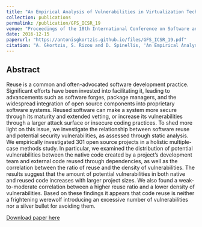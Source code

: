 ```yaml
---
title: "An Empirical Analysis of Vulnerabilities in Virtualization Technologies"
collection: publications
permalink: /publication/GFS_ICSR_19
venue: "Proceedings of the 18th International Conference on Software and Systems Reuse (ICSR '19)"
date: 2016-12-15
paperurl: "https://antonisgkortzis.github.io/files/GFS_ICSR_19.pdf"
citation: "A. Gkortzis, S. Rizou and D. Spinellis, 'An Empirical Analysis of Vulnerabilities in Virtualization Technologies,' 2016 IEEE International Conference on Cloud Computing Technology and Science (CloudCom), 2016, pp. 533-538, doi: 10.1109/CloudCom.2016.0093."
---
```



## Abstract
Reuse is a common and often-advocated software development practice. Significant efforts have been invested into facilitating it, leading to advancements such as software forges, package managers, and the widespread integration of open source components into proprietary software systems. Reused software can make a system more secure through its maturity and extended vetting, or increase its vulnerabilities through a larger attack surface or insecure coding practices. To shed more light on this issue, we investigate the relationship between software reuse and potential security vulnerabilities, as assessed through static analysis. We empirically investigated 301 open source projects in a holistic multiple-case methods study. In particular, we examined the distribution of potential vulnerabilities between the native code created by a project’s development team and external code reused through dependencies, as well as the correlation between the ratio of reuse and the density of vulnerabilities. The results suggest that the amount of potential vulnerabilities in both native and reused code increases with larger project sizes. We also found a weak-to-moderate correlation between a higher reuse ratio and a lower density of vulnerabilities. Based on these findings it appears that code reuse is neither a frightening werewolf introducing an excessive number of vulnerabilities nor a silver bullet for avoiding them.

[Download paper here](https://antonisgkortzis.github.io/files/GFS_ICSR_19.pdf)